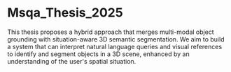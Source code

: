 # Msqa_Thesis_2025
 This thesis proposes a hybrid approach that merges multi-modal object grounding with situation-aware 3D semantic segmentation. We aim to build a system that can interpret natural language queries and visual references to identify and segment objects in a 3D scene, enhanced by an understanding of the user's spatial situation.
